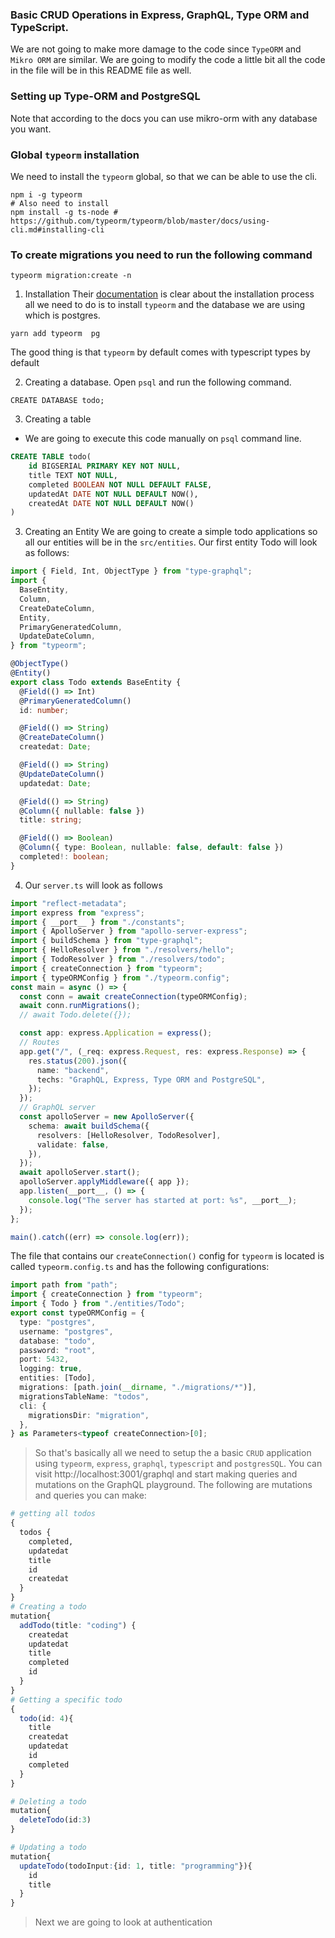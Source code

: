 ### Basic CRUD Operations in Express, GraphQL, Type ORM and TypeScript.

We are not going to make more damage to the code since `TypeORM` and `Mikro ORM` are similar. We are going to modify the code a little bit all the code in the file will be in this README file as well.

### Setting up Type-ORM and PostgreSQL

Note that according to the docs you can use mikro-orm with any database you want.

### Global `typeorm` installation

We need to install the `typeorm` global, so that we can be able to use the cli.

```shell
npm i -g typeorm
# Also need to install
npm install -g ts-node # https://github.com/typeorm/typeorm/blob/master/docs/using-cli.md#installing-cli
```

### To create migrations you need to run the following command

```
typeorm migration:create -n
```

1. Installation
   Their [documentation](https://typeorm.io/#/) is clear about the installation process all we need to do is to install `typeorm` and the database we are using which is postgres.

```
yarn add typeorm  pg
```

The good thing is that `typeorm` by default comes with typescript types by default

2. Creating a database.
   Open `psql` and run the following command.

```
CREATE DATABASE todo;
```

3. Creating a table

- We are going to execute this code manually on `psql` command line.

```sql
CREATE TABLE todo(
    id BIGSERIAL PRIMARY KEY NOT NULL,
    title TEXT NOT NULL,
    completed BOOLEAN NOT NULL DEFAULT FALSE,
    updatedAt DATE NOT NULL DEFAULT NOW(),
    createdAt DATE NOT NULL DEFAULT NOW()
)
```

3. Creating an Entity
   We are going to create a simple todo applications so all our entities will be in the `src/entities`. Our first entity Todo will look as follows:

```ts
import { Field, Int, ObjectType } from "type-graphql";
import {
  BaseEntity,
  Column,
  CreateDateColumn,
  Entity,
  PrimaryGeneratedColumn,
  UpdateDateColumn,
} from "typeorm";

@ObjectType()
@Entity()
export class Todo extends BaseEntity {
  @Field(() => Int)
  @PrimaryGeneratedColumn()
  id: number;

  @Field(() => String)
  @CreateDateColumn()
  createdat: Date;

  @Field(() => String)
  @UpdateDateColumn()
  updatedat: Date;

  @Field(() => String)
  @Column({ nullable: false })
  title: string;

  @Field(() => Boolean)
  @Column({ type: Boolean, nullable: false, default: false })
  completed!: boolean;
}
```

4. Our `server.ts` will look as follows

```ts
import "reflect-metadata";
import express from "express";
import { __port__ } from "./constants";
import { ApolloServer } from "apollo-server-express";
import { buildSchema } from "type-graphql";
import { HelloResolver } from "./resolvers/hello";
import { TodoResolver } from "./resolvers/todo";
import { createConnection } from "typeorm";
import { typeORMConfig } from "./typeorm.config";
const main = async () => {
  const conn = await createConnection(typeORMConfig);
  await conn.runMigrations();
  // await Todo.delete({});

  const app: express.Application = express();
  // Routes
  app.get("/", (_req: express.Request, res: express.Response) => {
    res.status(200).json({
      name: "backend",
      techs: "GraphQL, Express, Type ORM and PostgreSQL",
    });
  });
  // GraphQL server
  const apolloServer = new ApolloServer({
    schema: await buildSchema({
      resolvers: [HelloResolver, TodoResolver],
      validate: false,
    }),
  });
  await apolloServer.start();
  apolloServer.applyMiddleware({ app });
  app.listen(__port__, () => {
    console.log("The server has started at port: %s", __port__);
  });
};

main().catch((err) => console.log(err));
```

The file that contains our `createConnection()` config for `typeorm` is located is called `typeorm.config.ts` and has the following configurations:

```ts
import path from "path";
import { createConnection } from "typeorm";
import { Todo } from "./entities/Todo";
export const typeORMConfig = {
  type: "postgres",
  username: "postgres",
  database: "todo",
  password: "root",
  port: 5432,
  logging: true,
  entities: [Todo],
  migrations: [path.join(__dirname, "./migrations/*")],
  migrationsTableName: "todos",
  cli: {
    migrationsDir: "migration",
  },
} as Parameters<typeof createConnection>[0];
```

> So that's basically all we need to setup the a basic `CRUD` application using `typeorm`, `express`, `graphql`, `typescript` and `postgresSQL`. You can visit http://localhost:3001/graphql and start making queries and mutations on the GraphQL playground. The following are mutations and queries you can make:

```r
# getting all todos
{
  todos {
    completed,
    updatedat
    title
    id
    createdat
  }
}
# Creating a todo
mutation{
  addTodo(title: "coding") {
    createdat
    updatedat
    title
    completed
    id
  }
}
# Getting a specific todo
{
  todo(id: 4){
    title
    createdat
    updatedat
    id
    completed
  }
}

# Deleting a todo
mutation{
  deleteTodo(id:3)
}

# Updating a todo
mutation{
  updateTodo(todoInput:{id: 1, title: "programming"}){
    id
    title
  }
}
```

> Next we are going to look at authentication

